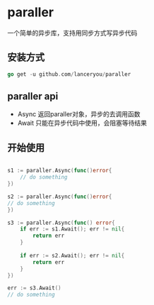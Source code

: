 # paraller
一个简单的异步库，支持用同步方式写异步代码

##  安装方式

```go
go get -u github.com/lanceryou/paraller
```

## paraller api

+ Async 返回paraller对象，异步的去调用函数
+ Await 只能在异步代码中使用，会阻塞等待结果

## 开始使用

```go

s1 := paraller.Async(func()error{
	// do something
})

s2 := paraller.Async(func()error{
// do something
})

s3 := paraller.Async(func() error{
	if err := s1.Await(); err != nil{
		return err
    }
    
    if err := s2.Await(); err != nil{
        return err
    }
})

err := s3.Await()
// do something
```